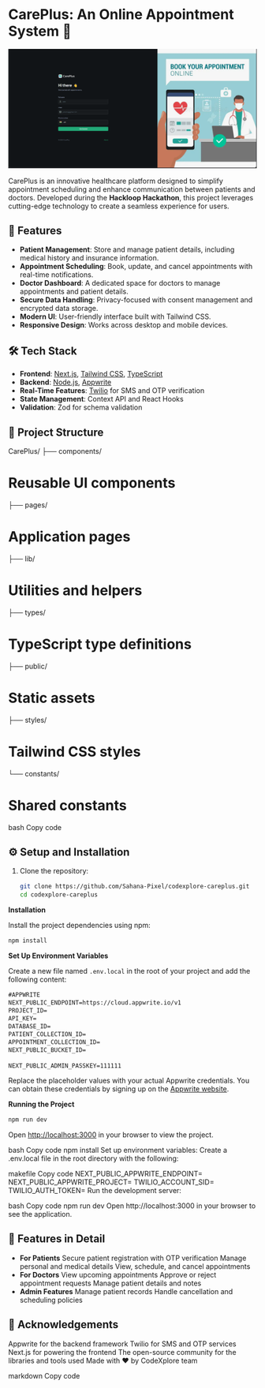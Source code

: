 # CarePlus: An Online Appointment System 🏥

![CarePlus Banner](./public/assets/images/banner.png) <!-- Replace with your actual image path or URL -->

CarePlus is an innovative healthcare platform designed to simplify appointment scheduling and enhance communication between patients and doctors. Developed during the **Hackloop Hackathon**, this project leverages cutting-edge technology to create a seamless experience for users.


## 🚀 Features

- **Patient Management**: Store and manage patient details, including medical history and insurance information.
- **Appointment Scheduling**: Book, update, and cancel appointments with real-time notifications.
- **Doctor Dashboard**: A dedicated space for doctors to manage appointments and patient details.
- **Secure Data Handling**: Privacy-focused with consent management and encrypted data storage.
- **Modern UI**: User-friendly interface built with Tailwind CSS.
- **Responsive Design**: Works across desktop and mobile devices.

## 🛠️ Tech Stack

- **Frontend**: [Next.js](https://nextjs.org/), [Tailwind CSS](https://tailwindcss.com/), [TypeScript](https://www.typescriptlang.org/)
- **Backend**: [Node.js](https://nodejs.org/), [Appwrite](https://appwrite.io/)
- **Real-Time Features**: [Twilio](https://www.twilio.com/) for SMS and OTP verification
- **State Management**: Context API and React Hooks
- **Validation**: Zod for schema validation

## 📂 Project Structure

CarePlus/ 
   ├── components/ 
   # Reusable UI components 
   ├── pages/ 
   # Application pages 
   ├── lib/ 
   # Utilities and helpers 
   ├── types/ 
   # TypeScript type definitions 
   ├── public/ 
   # Static assets 
   ├── styles/ 
   # Tailwind CSS styles 
   └── constants/ 
   # Shared constants

bash
Copy code

## ⚙️ Setup and Installation

1. Clone the repository:
   ```bash
   git clone https://github.com/Sahana-Pixel/codexplore-careplus.git
   cd codexplore-careplus

**Installation**

Install the project dependencies using npm:

```bash
npm install
```

**Set Up Environment Variables**

Create a new file named `.env.local` in the root of your project and add the following content:

```env
#APPWRITE
NEXT_PUBLIC_ENDPOINT=https://cloud.appwrite.io/v1
PROJECT_ID=
API_KEY=
DATABASE_ID=
PATIENT_COLLECTION_ID=
APPOINTMENT_COLLECTION_ID=
NEXT_PUBLIC_BUCKET_ID=

NEXT_PUBLIC_ADMIN_PASSKEY=111111
```

Replace the placeholder values with your actual Appwrite credentials. You can obtain these credentials by signing up on the [Appwrite website](https://appwrite.io/).

**Running the Project**

```bash
npm run dev
```

Open [http://localhost:3000](http://localhost:3000) in your browser to view the project.


bash
Copy code
npm install
Set up environment variables: Create a .env.local file in the root directory with the following:

makefile
Copy code
NEXT_PUBLIC_APPWRITE_ENDPOINT=<Your Appwrite Endpoint>
NEXT_PUBLIC_APPWRITE_PROJECT=<Your Appwrite Project ID>
TWILIO_ACCOUNT_SID=<Your Twilio Account SID>
TWILIO_AUTH_TOKEN=<Your Twilio Auth Token>
Run the development server:

bash
Copy code
npm run dev
Open http://localhost:3000 in your browser to see the application.

## 🧩 Features in Detail
- **For Patients**
Secure patient registration with OTP verification
Manage personal and medical details
View, schedule, and cancel appointments
- **For Doctors**
View upcoming appointments
Approve or reject appointment requests
Manage patient details and notes
- **Admin Features**
Manage patient records
Handle cancellation and scheduling policies

## 🙌 Acknowledgements
Appwrite for the backend framework
Twilio for SMS and OTP services
Next.js for powering the frontend
The open-source community for the libraries and tools used
Made with ❤️ by CodeXplore team

markdown
Copy code
